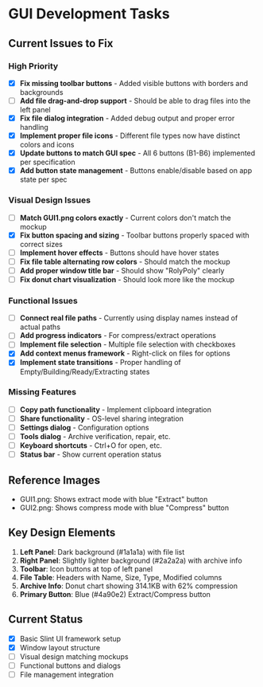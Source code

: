 # GUI Development Tasks

## Current Issues to Fix

### High Priority
- [x] **Fix missing toolbar buttons** - Added visible buttons with borders and backgrounds
- [ ] **Add file drag-and-drop support** - Should be able to drag files into the left panel
- [x] **Fix file dialog integration** - Added debug output and proper error handling
- [x] **Implement proper file icons** - Different file types now have distinct colors and icons
- [x] **Update buttons to match GUI spec** - All 6 buttons (B1-B6) implemented per specification
- [x] **Add button state management** - Buttons enable/disable based on app state per spec

### Visual Design Issues
- [ ] **Match GUI1.png colors exactly** - Current colors don't match the mockup
- [x] **Fix button spacing and sizing** - Toolbar buttons properly spaced with correct sizes
- [ ] **Implement hover effects** - Buttons should have hover states
- [ ] **Fix file table alternating row colors** - Should match the mockup
- [ ] **Add proper window title bar** - Should show "RolyPoly" clearly
- [ ] **Fix donut chart visualization** - Should look more like the mockup

### Functional Issues
- [ ] **Connect real file paths** - Currently using display names instead of actual paths
- [ ] **Add progress indicators** - For compress/extract operations
- [ ] **Implement file selection** - Multiple file selection with checkboxes
- [x] **Add context menus framework** - Right-click on files for options
- [x] **Implement state transitions** - Proper handling of Empty/Building/Ready/Extracting states

### Missing Features
- [ ] **Copy path functionality** - Implement clipboard integration
- [ ] **Share functionality** - OS-level sharing integration
- [ ] **Settings dialog** - Configuration options
- [ ] **Tools dialog** - Archive verification, repair, etc.
- [ ] **Keyboard shortcuts** - Ctrl+O for open, etc.
- [ ] **Status bar** - Show current operation status

## Reference Images
- GUI1.png: Shows extract mode with blue "Extract" button
- GUI2.png: Shows compress mode with blue "Compress" button

## Key Design Elements
1. **Left Panel**: Dark background (#1a1a1a) with file list
2. **Right Panel**: Slightly lighter background (#2a2a2a) with archive info
3. **Toolbar**: Icon buttons at top of left panel
4. **File Table**: Headers with Name, Size, Type, Modified columns
5. **Archive Info**: Donut chart showing 314.1KB with 62% compression
6. **Primary Button**: Blue (#4a90e2) Extract/Compress button

## Current Status
- [x] Basic Slint UI framework setup
- [x] Window layout structure
- [ ] Visual design matching mockups
- [ ] Functional buttons and dialogs
- [ ] File management integration
